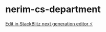 # nerim-cs-department

[Edit in StackBlitz next generation editor ⚡️](https://stackblitz.com/~/github.com/anilrai787898/nerim-cs-department)